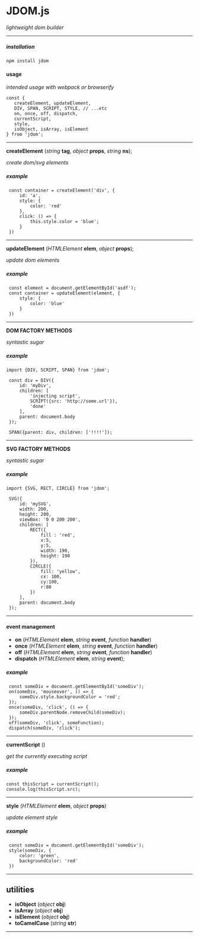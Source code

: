 



# JDOM.js

_lightweight dom builder_

---







##### installation

```
npm install jdom

```

#### usage

_intended usage with webpack or browserify_

```
const {
   createElement, updateElement,
   DIV, SPAN, SCRIPT, STYLE, // ...etc
   on, once, off, dispatch,
   currentScript,
   style,
   isObject, isArray, isElement
} from 'jdom';
```

---






__createElement__ (_string_ __tag__, _object_ __props__, _string_ __ns__);

_create dom/svg elements_

##### example
```
 const container = createElement('div', {
     id: 'a',
     style: {
         color: 'red'
     },
     click: () => {
         this.style.color = 'blue';
     }
 })
```







---






__updateElement__ (_HTMLElement_ __elem__, _object_ __props__);

_update dom elements_

##### example
```
 const element = document.getElementById('asdf');
 const container = updateElement(element, {
     style: {
         color: 'blue'
     }
 })
```







---






__DOM FACTORY METHODS__

_syntastic sugar_

##### example
```
import {DIV, SCRIPT, SPAN} from 'jdom';

 const div = DIV({
     id: 'myDiv',
     children: [
         'injecting script',
         SCRIPT({src: 'http://some.url'}),
         'done'
     ],
     parent: document.body
 });

 SPAN({parent: div, children: ['!!!!']);
```







---






__SVG FACTORY METHODS__

_syntastic sugar_

##### example
```
import {SVG, RECT, CIRCLE} from 'jdom';

 SVG({
     id: 'mySVG',
     width: 200,
     height: 200,
     viewBox: '0 0 200 200',
     children: [
         RECT({
             fill : 'red',
             x:5,
             y:5,
             width: 190,
             height: 190
         }),
         CIRCLE({
             fill: 'yellow',
             cx: 100,
             cy:100,
             r:80
         })
     ],
     parent: document.body
 });
```







---






#### event management

* __on__ (_HTMLElement_ __elem__, _string_ __event__, _function_ __handler__)
* __once__ (_HTMLElement_ __elem__, _string_ __event__, _function_ __handler__)
* __off__ (_HTMLElement_ __elem__, _string_ __event__, _function_ __handler__)
* __dispatch__ (_HTMLElement_ __elem__, _string_ __event__);

##### example
```
 const someDiv = document.getElementById('someDiv');
 on(someDiv, 'mouseover', () => {
     someDiv.style.backgroundColor = 'red';
 });
 once(someDiv, 'click', () => {
     someDiv.parentNode.removeChild(someDiv);
 });
 off(someDiv, 'click', someFunction);
 dispatch(someDiv, 'click');
```






---






__currentScript__ ()

_get the currently executing script_

##### example

```
const thisScript = currentScript();
console.log(thisScript.src);
```






---






__style__ (_HTMLElement_ __elem__, _object_ __props__)

_update element style_

##### example
```
 const someDiv = document.getElementById('someDiv');
 style(someDiv, {
     color: 'green',
     backgroundColor: 'red'
 })
```







---






## utilities

* __isObject__ (_object_ __obj__)
* __isArray__ (_object_ __obj__)
* __isElement__ (_object_ __obj__)
* __toCamelCase__ (_string_ __str__)







---









